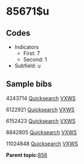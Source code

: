 # 85671$u

## Codes

-   Indicators
    -   First: 7
    -   Second: 1
-   Subfield: u

## Sample bibs

4243714 [Quicksearch](https://search.library.yale.edu/catalog/4243714) [VXWS](http://prodorbis.library.yale.edu:7014/vxws/GetHoldingsService?bibId=4243714)

6122921 [Quicksearch](https://search.library.yale.edu/catalog/6122921) [VXWS](http://prodorbis.library.yale.edu:7014/vxws/GetHoldingsService?bibId=6122921)

6152423 [Quicksearch](https://search.library.yale.edu/catalog/6152423) [VXWS](http://prodorbis.library.yale.edu:7014/vxws/GetHoldingsService?bibId=6152423)

8842805 [Quicksearch](https://search.library.yale.edu/catalog/8842805) [VXWS](http://prodorbis.library.yale.edu:7014/vxws/GetHoldingsService?bibId=8842805)

11024848 [Quicksearch](https://search.library.yale.edu/catalog/11024848) [VXWS](http://prodorbis.library.yale.edu:7014/vxws/GetHoldingsService?bibId=11024848)

**Parent topic:**[856](../../tags/856/856.md)

